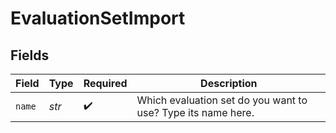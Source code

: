 # EvaluationSetImport


## Fields

| Field                                                        | Type                                                         | Required                                                     | Description                                                  |
| ------------------------------------------------------------ | ------------------------------------------------------------ | ------------------------------------------------------------ | ------------------------------------------------------------ |
| `name`                                                       | *str*                                                        | :heavy_check_mark:                                           | Which evaluation set do you want to use? Type its name here. |